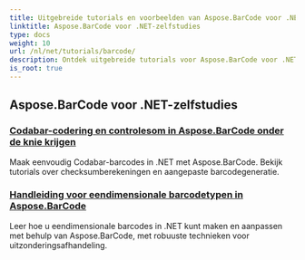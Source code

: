 ```yaml
---
title: Uitgebreide tutorials en voorbeelden van Aspose.BarCode voor .NET
linktitle: Aspose.BarCode voor .NET-zelfstudies
type: docs
weight: 10
url: /nl/net/tutorials/barcode/
description: Ontdek uitgebreide tutorials voor Aspose.BarCode voor .NET. Leer barcodes genereren, aanpassen en beheren met gedetailleerde, stapsgewijze handleidingen.
is_root: true
---
```


## Aspose.BarCode voor .NET-zelfstudies
### [Codabar-codering en controlesom in Aspose.BarCode onder de knie krijgen](./mastering-codabar-encoding-and-checksum/)
Maak eenvoudig Codabar-barcodes in .NET met Aspose.BarCode. Bekijk tutorials over checksumberekeningen en aangepaste barcodegeneratie.
### [Handleiding voor eendimensionale barcodetypen in Aspose.BarCode](./guide-one-dimensional-barcode-types/)
Leer hoe u eendimensionale barcodes in .NET kunt maken en aanpassen met behulp van Aspose.BarCode, met robuuste technieken voor uitzonderingsafhandeling.